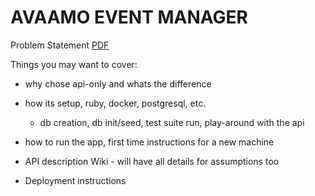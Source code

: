 # AVAAMO EVENT MANAGER

Problem Statement [PDF](https://github.com/bezoar17/avaamo-event-manager/blob/main/Event%20Manager%20(Iteration%201).pdf)

Things you may want to cover:

* why chose api-only and whats the difference
* how its setup, ruby, docker, postgresql, etc.
  - db creation, db init/seed, test suite run, play-around with the api
* how to run the app, first time instructions for a new machine
* API description Wiki - will have all details for assumptions too

* Deployment instructions
